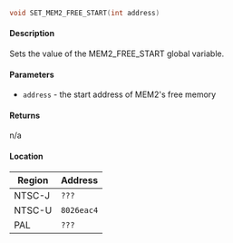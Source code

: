 ```c
void SET_MEM2_FREE_START(int address)
```

#### Description

Sets the value of the MEM2_FREE_START global variable.

#### Parameters
  - `address` - the start address of MEM2's free memory

#### Returns

n/a

#### Location

| Region      | Address      |
| ----------- | ------------ |
| NTSC-J      | `???`        |
| NTSC-U      | `8026eac4`   |
| PAL         | `???`        |